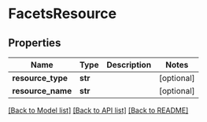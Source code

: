 # FacetsResource

## Properties
Name | Type | Description | Notes
------------ | ------------- | ------------- | -------------
**resource_type** | **str** |  | [optional] 
**resource_name** | **str** |  | [optional] 

[[Back to Model list]](../README.md#documentation-for-models) [[Back to API list]](../README.md#documentation-for-api-endpoints) [[Back to README]](../README.md)

